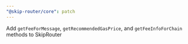 ```yaml
---
"@skip-router/core": patch
---
```


Add `getFeeForMessage`, `getRecommendedGasPrice`, and `getFeeInfoForChain` methods to SkipRouter
